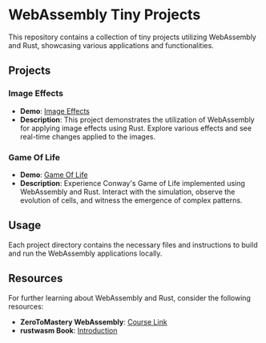 # WebAssembly Tiny Projects

This repository contains a collection of tiny projects utilizing WebAssembly and Rust, showcasing various applications and functionalities.

## Projects

### Image Effects

- **Demo**: [Image Effects](https://webassembly-imageeffects.netlify.app/)
- **Description**: This project demonstrates the utilization of WebAssembly for applying image effects using Rust. Explore various effects and see real-time changes applied to the images.

### Game Of Life

- **Demo**: [Game Of Life](https://gameoflife-wasm.netlify.app/)
- **Description**: Experience Conway's Game of Life implemented using WebAssembly and Rust. Interact with the simulation, observe the evolution of cells, and witness the emergence of complex patterns.

## Usage

Each project directory contains the necessary files and instructions to build and run the WebAssembly applications locally.

## Resources

For further learning about WebAssembly and Rust, consider the following resources:

- **ZeroToMastery WebAssembly**: [Course Link](https://zerotomastery.io/courses/learn-webassembly/)
- **rustwasm Book**: [Introduction](https://rustwasm.github.io/docs/book/introduction.html)

